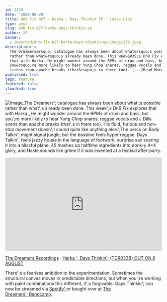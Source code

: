 ```yaml
---
id: 1239
date: '2020-08-20'
title: Dnb Fix 027 - Harka - Days Thinkin EP - Loose Lips
type: post
slug: dnb-fix-027-harka-days-thinkin-ep
author: 27
banner:
  - imported/dnb-fix-027-harka-days-thinkin-ep/image1239.jpeg
description: >-
  The Dreamers&rsquo; catalogue has always been about what&rsquo;s possible
  rather than what&rsquo;s already been done. This week&#39;s DnB Fix explores
  that with Harka. He might wonder around the BPMs of drum and bass, but
  you&rsquo;re more likely to hear Yung Chop snares, reggae vocals and J Dilla
  sirens than apache breaks (that&rsquo;s in there too). [...]Read More...
published: true
tags: feature
featured: false
itworked: true
---
```

![image](../imported/dnb-fix-027-harka-days-thinkin-ep/image1239.jpeg)_The Dreamers'; catalogue has always been about what';s possible rather than what';s already been done. This week';s DnB Fix explores that with Harka._He might wonder around the BPMs of drum and bass, but you';re more likely to hear Yung Chop snares, reggae vocals and J Dilla sirens than apache breaks (that';s in there too). His fluid, furious and non-stop movement doesn';t sound quite like anything else.';The percs on Body Talkin'; might signal jungle, but the bassline feels hyper reggae. Days Talkin'; feels jazzy house in the language of footwork, surprise sax soaring it into a blissful plane. 45 mashes up halftime ingredients into donk-y 4×4 glory, and Haste sounds like grime if it was invented at a festival after-party.

<iframe width='100%' height='300' scrolling='no' frameborder='no' allow='autoplay' src='https://w.soundcloud.com/player/?url=https%3A//api.soundcloud.com/tracks/864319357&color=%23ff5500&auto_play=false&hide_related=false&show_comments=true&show_user=true&show_reposts=false&show_teaser=true'></iframe>

[The Dreamers Recordings](https://soundcloud.com/thedreamersrecordings "The Dreamers Recordings") · [Harka '; Days Thinkin'; (TDR033B) OUT ON 6 AUGUST](https://soundcloud.com/thedreamersrecordings/harka-days-thinkin-tdr033b-out-on-6-august "Harka - Days Thinkin' (TDR033B) OUT ON 6 AUGUST")

There';s a fearless ambition to the experimentation. Sometimes the structural canvas moves in predictable directions, but when you';re working with paint combinations this different, it';s forgivable. Days Thinkin'; can now be streamed via [Spotify';](https://open.spotify.com/album/5huPqgGxGiazv1ujajBlNU?si=yogyniOIRZO3wVcDAW-8Pw)or bought over at [The](https://thedreamersrecordings.bandcamp.com/album/days-thinkin-ep)  
[Dreamers'; Bandcamp](https://thedreamersrecordings.bandcamp.com/album/days-thinkin-ep).